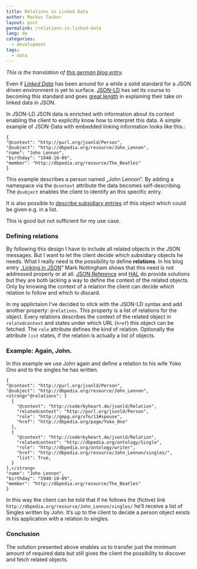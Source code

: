 ```yaml
---
title: Relations in Linked Data
author: Markus Tacker
layout: post
permalink: /relations-in-linked-data
lang: de
categories:
  - development
tags:
  - data
---
```

*This is the translation of [this german blog entry][1].*

Even if *[Linked Data][2]* has been around for a while a solid standard for a JSON driven environment is yet to surface. [JSON-LD][3] has set its course to becoming this standard and goes [great length][4] in explaining their take on linked data in JSON.

In JSON-LD JSON data is enriched with information about its context enabling the client to explicitly know how to interpret this data. A simple example of JSON-Data with embedded linking information looks like this.:

    { 
    "@context": "http://purl.org/jsonld/Person",
    "@subject": "http://dbpedia.org/resource/John_Lennon",
    "name": "John Lennon",
    "birthday": "1940-10-09",
    "member": "http://dbpedia.org/resource/The_Beatles"
    }

This example describes a person named „John Lennon“. By adding a namespace via the `@context` attribute the data becomes self-describing. The `@subject` enables the client to identify an this specific entry.

It is also possible to [describe subsidiary entries][5] of this object which could be given e.g. in a list.

This is good but not sufficient for my use case.

### Defining relations

By following this design I have to include all related objects in the JSON messages. But I want to let the client decide which subsidiary objects he needs. What I really need is the possibility to define **relations**. In his blog entry „[Linking in JSON][6]“ Mark Nottingham shows that this need is not addressed properly or at all. [JSON Reference][7] and [HAL][8] do provide solutions but they are both lacking a way to define the context of the related objects. Only by knowing the context of a relation the client can decide which relation to follow and which to discard.

In my applictaion I&#8217;ve decided to stick with the JSON-LD syntax and add another property: `@relations`. This property is a list of relations for the object. Every relations describes the context of the related object in `relatedcontext` and states under which URL (`href`) this object can be fetched. The `role` attribute defines the kind of relation. Optionally the attribute `list` states, if the relation is actually a list of objects.

### Example: Again, John.

In this example we use John again and define a relation to his wife Yoko Ono and to the singles he has written.

    { 
    "@context": "http://purl.org/jsonld/Person",
    "@subject": "http://dbpedia.org/resource/John_Lennon",
    <strong>"@relations": [
      {
        "@context": "http://coderbyheart.de/jsonld/Relation",
        "relatedcontext": "http://purl.org/jsonld/Person",
        "role": "http://gmpg.org/xfn/11#spouse",
        "href": "http://dbpedia.org/page/Yoko_Ono"
      },
      {
        "@context": "http://coderbyheart.de/jsonld/Relation",
        "relatedcontext": "http://dbpedia.org/ontology/Single",
        "role": "http://dbpedia.org/ontology/writer",
        "href": "http://dbpedia.org/resource/John_Lennon/singles/",
        "list": True,
      }
    ],</strong>
    "name": "John Lennon",
    "birthday": "1940-10-09",
    "member": "http://dbpedia.org/resource/The_Beatles"
    }

In this way the client can be told that if he follows the (fictive) link `http://dbpedia.org/resource/John_Lennon/singles/` he&#8217;ll receive a list of Singles written by John. It&#8217;s up to the client to decide a person object exists in his application with a relation to singles.

### Conclusion

The solution presented above enables us to transfer just the minimum amount of required data but still gives the client the possibility to discover and fetch related objects.

 [1]: http://coderbyheart.de/blog/relationen-in-linked-data
 [2]: http://linkeddata.org/
 [3]: http://json-ld.org/
 [4]: http://json-ld.org/spec/latest/json-ld-syntax/
 [5]: http://json-ld.org/spec/latest/json-ld-syntax/#rdf-collection
 [6]: http://www.mnot.net/blog/2011/11/25/linking_in_json
 [7]: http://tools.ietf.org/html/draft-pbryan-zyp-json-ref-00
 [8]: http://blog.stateless.co/post/13296666138/json-linking-with-hal
